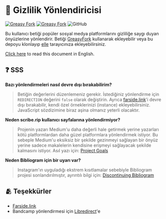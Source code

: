 # 🔀 Gizlilik Yönlendiricisi

[![Greasy Fork](https://img.shields.io/greasyfork/v/436359-privacy-redirector?style=flat-square)](https://greasyfork.org/scripts/436359-privacy-redirector)
[![Greasy Fork](https://img.shields.io/greasyfork/dt/436359-privacy-redirector?style=flat-square)](https://greasyfork.org/scripts/436359-privacy-redirector)
![GitHub](https://img.shields.io/github/license/dybdeskarphet/privacy-redirector?style=flat-square) 

Bu kullanıcı betiği popüler sosyal medya platformlarını gizliliğe saygı duyan
önyüzlerine yönlendirir. Betiği [GreasyFork](https://greasyfork.org/scripts/436359-privacy-redirector)
kullanarak ekleyebilir veya bu depoyu klonlayıp
[elle](https://violentmonkey.github.io/guide/creating-a-userscript/) tarayıcınıza
ekleyebilirsiniz.

<a href="https://github.com/dybdeskarphet/privacy-redirector">Click here</a> to
read this document in English.

## ❓ SSS

__Bazı yönlendirmeleri nasıl devre dışı bırakabilirim?__
> Betiğin değerlerini düzenlemeniz gerekir. İstediğiniz yönlendirme için `REDIRECTION`
değerini `false` olarak değiştirin. Ayrıca [farside.link](https://github.com/benbusby/farside)'i
devre dışı bırakabilir, kendi özel örneklerinizi (instance) ekleyebilirsiniz.
JavaScript sözdizimine biraz aşina olmanız yeterli olacaktır.

__Neden scribe.rip kullanıcı sayfalarına yönlendirmiyor?__
> Projenin yazarı Medium'u daha değerli hale getirmek yerine yazarları kötü
platformlardan daha güzel platformlara yönlendirmek istiyor. Bu sebeple Medium'u
eksiksiz bir şekilde gezinmeyi sağlayan bir önyüz yerine sadece makalelerin
kendisine erişmeyi sağlayacak şekilde kalmasını istiyor.
Asıl yazı için: [Project Goals](https://sr.ht/~edwardloveall/scribe/#project-goals)

__Neden Bibliogram için bir uyarı var?__
> Instagram'ın uyguladığı ekstrem kısıtlamalar sebebiyle Bibliogram projesi sonlandırılmıştır,
ayrıntılı bilgi için: [Discontinuing Bibliogram](https://cadence.moe/blog/2022-09-01-discontinuing-bibliogram)

## 🫂 Teşekkürler

* [Farside.link](https://github.com/benbusby/farside)
* Bandcamp yönlendirmesi için
 [Libredirect](https://github.com/libredirect/browser_extension)'e

